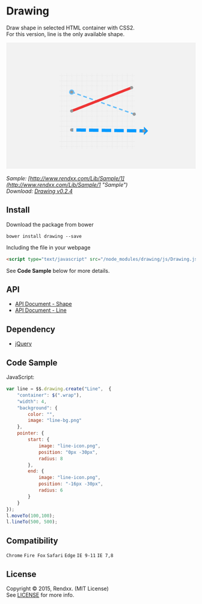 # Drawing
Draw shape in selected HTML container with CSS2.  
For this version, line is the only available shape.     

![preview](https://raw.githubusercontent.com/Rendxx/Drawing/master/preview.png "Preview")

*Sample: [http://www.rendxx.com/Lib/Sample/1](http://www.rendxx.com/Lib/Sample/1 "Sample")*  
*Download: [Drawing v0.2.4](https://github.com/Rendxx/Drawing/releases/tag/0.2.4 "Download")*

## Install
Download the package from bower
```
bower install drawing --save
```

Including the file in your webpage
```HTML
<script type="text/javascript" src="/node_modules/drawing/js/Drawing.js"></script>
```

See **Code Sample** below for more details.

## API
- [API Document - Shape](https://github.com/Rendxx/Drawing/blob/master/API%20Document%20-%20Shape.md)  
- [API Document - Line](https://github.com/Rendxx/Drawing/blob/master/API%20Document%20-%20Line.md)

## Dependency
- [jQuery][]

## Code Sample
JavaScript:

```javascript
var line = $$.drawing.create("Line",  {
    "container": $(".wrap"),
    "width": 4,
    "background": {
        color: "",
        image: "line-bg.png"
    },
    pointer: {
        start: {
            image: "line-icon.png",
            position: "0px -30px",
            radius: 8
        },
        end: {
            image: "line-icon.png",
            position: "-16px -30px",
            radius: 6
        }
    }
});
l.moveTo(100,100);
l.lineTo(500, 500);
```

## Compatibility
```Chrome``` ```Fire Fox``` ```Safari``` ```Edge``` ```IE 9-11``` ```IE 7,8```

## License
Copyright &copy; 2015, Rendxx. (MIT License)  
See [LICENSE][] for more info.

[jQuery]: https://jquery.com/ "jQuery Home Page"
[LICENSE]: https://github.com/Rendxx/TipBox/blob/master/LICENSE